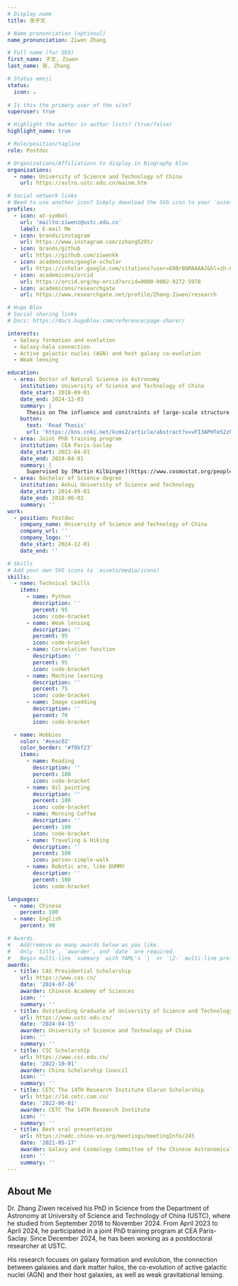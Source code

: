 ```yaml
---
# Display name
title: 张子文

# Name pronunciation (optional)
name_pronunciation: Ziwen Zhang

# Full name (for SEO)
first_name: 子文, Ziwen
last_name: 张, Zhang

# Status emoji
status:
  icon: ☕️
  
# Is this the primary user of the site?
superuser: true

# Highlight the author in author lists? (true/false)
highlight_name: true

# Role/position/tagline
role: Postdoc

# Organizations/Affiliations to display in Biography blox
organizations:
  - name: University of Science and Technology of China
    url: https://astro.ustc.edu.cn/mainm.htm

# Social network links
# Need to use another icon? Simply download the SVG icon to your `assets/media/icons/` folder.
profiles:
  - icon: at-symbol
    url: 'mailto:ziwenz@ustc.edu.cn'
    label: E-mail Me
  - icon: brands/instagram
    url: https://www.instagram.com/zzhang5285/
  - icon: brands/github
    url: https://github.com/ziwenkk
  - icon: academicons/google-scholar
    url: https://scholar.google.com/citations?user=E0BrBbMAAAAJ&hl=zh-CN
  - icon: academicons/orcid
    url: https://orcid.org/my-orcid?orcid=0000-0002-9272-5978
  - icon: academicons/researchgate
    url: https://www.researchgate.net/profile/Zhang-Ziwen/research

# Hugo Blox
# Social sharing links
# Docs: https://docs.hugoblox.com/reference/page-sharer/

interests:
  - Galaxy formation and evolution
  - Galaxy-halo connection 
  - Active galactic nuclei (AGN) and host galaxy co-evolution
  - Weak lensing

education:
  - area: Doctor of Natural Science in Astronomy
    institution: University of Science and Technology of China
    date_start: 2018-09-01
    date_end: 2024-12-03
    summary: |
      Thesis on The influence and constraints of large-scale structure on galaxy evolution. Supervised by [Huiyuan Wang](https://astro.ustc.edu.cn/2016/0113/c14965a259684/pagem.htm).
    button:
      text: 'Read Thesis'
      url: 'https://kns.cnki.net/kcms2/article/abstract?v=vFI3APHTe52zN6Xr6YberZ3l-MnW4u79pMc1GOktDozlijSouyK2GN9EyC1b2ptUZC5BTmALiCOhWRu5vfy5U8Q8I9xIPVADqWnZwSZgoiIJhj7xexakQBcRrlrGkSqX2mcYVmd8Fdbu-kWZ0pCGYfqw1-odNfz4LCrDDQGQ5a3lwihX_mUH_w==&uniplatform=NZKPT&language=CHS'
  - area: Joint PhD training program
    institution: CEA Paris-Saclay
    date_start: 2023-04-01
    date_end: 2024-04-01
    summary: |
      Supervised by [Martin Kilbinger](https://www.cosmostat.org/people/kilbinger).
  - area: Bachelor of Science degree
    institution: Anhui University of Science and Technology
    date_start: 2014-09-01
    date_end: 2018-06-01
    summary: ''
work:
  - position: Postdoc
    company_name: University of Science and Technology of China
    company_url: ''
    company_logo: ''
    date_start: 2024-12-01
    date_end: ''

# Skills
# Add your own SVG icons to `assets/media/icons/`
skills:
  - name: Technical Skills
    items:
      - name: Python
        description: ''
        percent: 95
        icon: code-bracket
      - name: Weak lensing
        description: ''
        percent: 95
        icon: code-bracket
      - name: Correlation function
        description: ''
        percent: 95
        icon: code-bracket
      - name: Machine learning
        description: ''
        percent: 75
        icon: code-bracket
      - name: Image coadding
        description: ''
        percent: 70
        icon: code-bracket

  - name: Hobbies
    color: '#eeac02'
    color_border: '#f0bf23'
    items:
      - name: Reading
        description: ''
        percent: 100
        icon: code-bracket
      - name: Oil painting
        description: ''
        percent: 100
        icon: code-bracket
      - name: Morning Coffee
        description: ''
        percent: 100
        icon: code-bracket
      - name: Traveling & Hiking
        description: ''
        percent: 100
        icon: person-simple-walk
      - name: Robotic arm, like DUMMY
        description: ''
        percent: 100
        icon: code-bracket

languages:
  - name: Chinese
    percent: 100
  - name: English
    percent: 90

# Awards.
#   Add/remove as many awards below as you like.
#   Only `title`, `awarder`, and `date` are required.
#   Begin multi-line `summary` with YAML's `|` or `|2-` multi-line prefix and indent 2 spaces below.
awards:
  - title: CAS Presidential Scholarship
    url: https://www.cas.cn/
    date: '2024-07-26'
    awarder: Chinese Academy of Sciences
    icon: ''
    summary: ''
  - title: Outstanding Graduate of University of Science and Technology of China
    url: https://www.ustc.edu.cn/
    date: '2024-04-15'
    awarder: University of Science and Technology of China
    icon: ''
    summary: ''
  - title: CSC Scholarship
    url: https://www.csc.edu.cn/
    date: '2022-10-01'
    awarder: China Scholarship Council
    icon: ''
    summary: ''
  - title: CETC The 14TH Research Institute Glarun Scholarship
    url: https://14.cetc.com.cn/
    date: '2022-06-01'
    awarder: CETC The 14TH Research Institute
    icon: ''
    summary: ''
  - title: Best oral presentation
    url: https://nadc.china-vo.org/meetings/meetingInfo/245
    date: '2021-05-17'
    awarder: Galaxy and Cosmology Committee of the Chinese Astronomical Society
    icon: ''
    summary: ''
---
```


## About Me

Dr. Zhang Ziwen received his PhD in Science from the Department of Astronomy at University of Science and Technology of China (USTC), where he studied from September 2018 to November 2024. From April 2023 to April 2024, he participated in a joint PhD training program at CEA Paris-Saclay. Since December 2024, he has been working as a postdoctoral researcher at USTC.

His research focuses on galaxy formation and evolution, the connection between galaxies and dark matter halos, the co-evolution of active galactic nuclei (AGN) and their host galaxies, as well as weak gravitational lensing.
